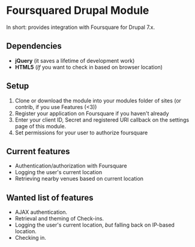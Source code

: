 Foursquared Drupal Module
=========================

In short: provides integration with Foursquare for Drupal 7.x.

Dependencies
------------

* __jQuery__ (it saves a lifetime of development work)
* __HTML5__ (_If_ you want to check in based on browser location)

Setup
-----

1. Clone or download the module into your modules folder of sites (or contrib, if you use Features (<3))
2. Register your application on Foursquare if you haven't already
3. Enter your client ID, Secret and registered URI callback on the settings page of this module.
4. Set permissions for your user to authorize foursquare

Current features
----------------

* Authentication/authorization with Foursquare
* Logging the user's current location
* Retrieving nearby venues based on current location

Wanted list of features
-----------------------

* AJAX authentication.
* Retrieval and theming of Check-ins.
* Logging the user's current location, _but_ falling back on IP-based location.
* Checking in.